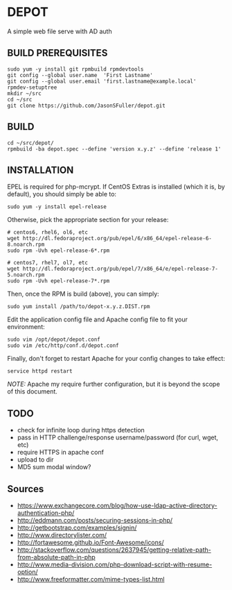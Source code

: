 DEPOT
=====

A simple web file serve with AD auth


BUILD PREREQUISITES
-------------------

    sudo yum -y install git rpmbuild rpmdevtools
    git config --global user.name  'First Lastname'
    git config --global user.email 'first.lastname@example.local'
    rpmdev-setuptree
    mkdir ~/src
    cd ~/src
    git clone https://github.com/JasonSFuller/depot.git


BUILD
-----

    cd ~/src/depot/
    rpmbuild -ba depot.spec --define 'version x.y.z' --define 'release 1'


INSTALLATION
------------

EPEL is required for php-mcrypt.  If CentOS Extras is installed (which it is, by default), you should simply be able to:

    sudo yum -y install epel-release
    
Otherwise, pick the appropriate section for your release:

    # centos6, rhel6, ol6, etc
    wget http://dl.fedoraproject.org/pub/epel/6/x86_64/epel-release-6-8.noarch.rpm
    sudo rpm -Uvh epel-release-6*.rpm
    
    # centos7, rhel7, ol7, etc
    wget http://dl.fedoraproject.org/pub/epel/7/x86_64/e/epel-release-7-5.noarch.rpm
    sudo rpm -Uvh epel-release-7*.rpm
    
Then, once the RPM is build (above), you can simply:

    sudo yum install /path/to/depot-x.y.z.DIST.rpm

Edit the application config file and Apache config file to fit your environment:

    sudo vim /opt/depot/depot.conf
    sudo vim /etc/http/conf.d/depot.conf

Finally, don't forget to restart Apache for your config changes to take effect:

    service httpd restart

*NOTE:* Apache my require further configuration, but it is beyond the scope of this document.


TODO
----

 * check for infinite loop during https detection
 * pass in HTTP challenge/response username/password (for curl, wget, etc)
 * require HTTPS in apache conf
 * upload to dir
 * MD5 sum modal window?


Sources
-------

 * https://www.exchangecore.com/blog/how-use-ldap-active-directory-authentication-php/
 * http://eddmann.com/posts/securing-sessions-in-php/
 * http://getbootstrap.com/examples/signin/
 * http://www.directorylister.com/
 * http://fortawesome.github.io/Font-Awesome/icons/
 * http://stackoverflow.com/questions/2637945/getting-relative-path-from-absolute-path-in-php
 * http://www.media-division.com/php-download-script-with-resume-option/
 * http://www.freeformatter.com/mime-types-list.html
